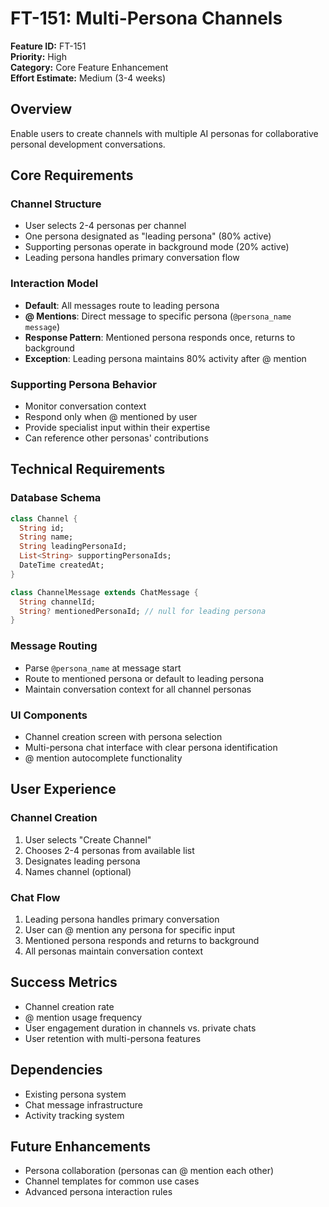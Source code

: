 # FT-151: Multi-Persona Channels

**Feature ID:** FT-151  
**Priority:** High  
**Category:** Core Feature Enhancement  
**Effort Estimate:** Medium (3-4 weeks)  

## Overview
Enable users to create channels with multiple AI personas for collaborative personal development conversations.

## Core Requirements

### Channel Structure
- User selects 2-4 personas per channel
- One persona designated as "leading persona" (80% active)
- Supporting personas operate in background mode (20% active)
- Leading persona handles primary conversation flow

### Interaction Model
- **Default**: All messages route to leading persona
- **@ Mentions**: Direct message to specific persona (`@persona_name message`)
- **Response Pattern**: Mentioned persona responds once, returns to background
- **Exception**: Leading persona maintains 80% activity after @ mention

### Supporting Persona Behavior
- Monitor conversation context
- Respond only when @ mentioned by user
- Provide specialist input within their expertise
- Can reference other personas' contributions

## Technical Requirements

### Database Schema
```dart
class Channel {
  String id;
  String name;
  String leadingPersonaId;
  List<String> supportingPersonaIds;
  DateTime createdAt;
}

class ChannelMessage extends ChatMessage {
  String channelId;
  String? mentionedPersonaId; // null for leading persona
}
```

### Message Routing
- Parse `@persona_name` at message start
- Route to mentioned persona or default to leading persona
- Maintain conversation context for all channel personas

### UI Components
- Channel creation screen with persona selection
- Multi-persona chat interface with clear persona identification
- @ mention autocomplete functionality

## User Experience

### Channel Creation
1. User selects "Create Channel"
2. Chooses 2-4 personas from available list
3. Designates leading persona
4. Names channel (optional)

### Chat Flow
1. Leading persona handles primary conversation
2. User can @ mention any persona for specific input
3. Mentioned persona responds and returns to background
4. All personas maintain conversation context

## Success Metrics
- Channel creation rate
- @ mention usage frequency
- User engagement duration in channels vs. private chats
- User retention with multi-persona features

## Dependencies
- Existing persona system
- Chat message infrastructure
- Activity tracking system

## Future Enhancements
- Persona collaboration (personas can @ mention each other)
- Channel templates for common use cases
- Advanced persona interaction rules
